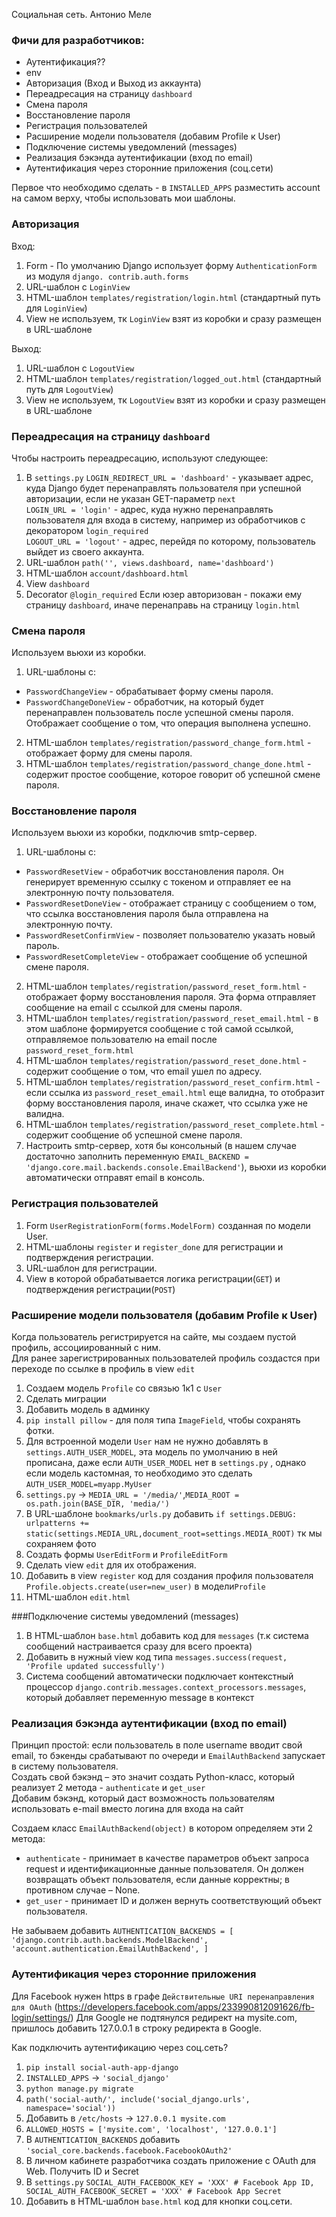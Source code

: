 Социальная сеть. Антонио Меле

### Фичи для разработчиков:

- Аутентификация??
- env
- Авторизация (Вход и Выход из аккаунта)
- Переадресация на страницу `dashboard`
- Смена пароля
- Восстановление пароля
- Регистрация пользователей
- Расширение модели пользователя (добавим Profile к User)
- Подключение системы уведомлений (messages)
- Реализация бэкэнда аутентификации (вход по email)
- Аутентификация через сторонние приложения (соц.сети)

Первое что необходимо сделать - в `INSTALLED_APPS` разместить account на самом верху, чтобы использовать мои шаблоны.

### Авторизация

Вход:

1. Form - По умолчанию Django использует форму `AuthenticationForm` из модуля `django. contrib.auth.forms`
2. URL-шаблон c `LoginView`
3. HTML-шаблон `templates/registration/login.html` (стандартный путь для `LoginView`)
4. View не используем, тк `LoginView` взят из коробки и сразу размещен в URL-шаблоне

Выход:

1. URL-шаблон c `LogoutView`
2. HTML-шаблон `templates/registration/logged_out.html` (стандартный путь для `LogoutView`)
3. View не используем, тк `LogoutView` взят из коробки и сразу размещен в URL-шаблоне

### Переадресация на страницу `dashboard`

Чтобы настроить переадресацию, используют следующее:

1. В `settings.py`
   `LOGIN_REDIRECT_URL = 'dashboard'` - указывает адрес, куда Django будет перенаправлять пользователя при успешной
   авторизации, если не указан GET-параметр `next`<br>
   `LOGIN_URL = 'login'` - адрес, куда нужно перенаправлять пользователя для входа в систему, например из обработчиков с
   декоратором `login_required`<br>
   `LOGOUT_URL = 'logout'` - адрес, перейдя по которому, пользователь выйдет из своего аккаунта.<br>
2. URL-шаблон `path('', views.dashboard, name='dashboard')`
3. HTML-шаблон `account/dashboard.html`
4. View `dashboard`
5. Decorator `@login_required`
   Если юзер авторизован - покажи ему страницу `dashboard`, иначе перенаправь на страницу `login.html`

### Смена пароля

Используем вьюхи из коробки.

1. URL-шаблоны c:

- `PasswordChangeView` - обрабатывает форму смены пароля.
- `PasswordChangeDoneView` - обработчик, на который будет перенаправлен пользователь после успешной смены пароля.
  Отображает сообщение о том, что операция выполнена успешно.

2. HTML-шаблон `templates/registration/password_change_form.html`  - отображает форму для смены пароля.
3. HTML-шаблон `templates/registration/password_change_done.html`  - содержит простое сообщение, которое говорит об
   успешной смене пароля.

### Восстановление пароля

Используем вьюхи из коробки, подключив smtp-сервер.

1. URL-шаблоны c:

- `PasswordResetView` - обработчик восстановления пароля. Он генерирует временную ссылку с токеном и отправляет ее на
  электронную почту пользователя.
- `PasswordResetDoneView` - отображает страницу с сообщением о том, что ссылка восстановления пароля была отправлена на
  электронную почту.
- `PasswordResetConfirmView` - позволяет пользователю указать новый пароль.
- `PasswordResetCompleteView` - отображает сообщение об успешной смене пароля.

2. HTML-шаблон `templates/registration/password_reset_form.html`  - отображает форму восстановления пароля. Эта форма
   отправляет сообщение на email с ссылкой для смены пароля.
3. HTML-шаблон `templates/registration/password_reset_email.html`  - в этом шаблоне формируется сообщение с той самой
   ссылкой, отправляемое пользователю на email после `password_reset_form.html`
4. HTML-шаблон `templates/registration/password_reset_done.html`  - содержит сообщение о том, что email ушел по адресу.
5. HTML-шаблон `templates/registration/password_reset_confirm.html`  - если ссылка из `password_reset_email.html` еще
   валидна, то отобразит форму восстановления пароля, иначе скажет, что ссылка уже не валидна.
6. HTML-шаблон `templates/registration/password_reset_complete.html`  - содержит сообщение об успешной смене пароля.
7. Настроить smtp-сервер, хотя бы консольный (в нашем случае достаточно заполнить
   переменную `EMAIL_BACKEND = 'django.core.mail.backends.console.EmailBackend'`), вьюхи из коробки автоматически
   отправят email в консоль.

### Регистрация пользователей

1. Form `UserRegistrationForm(forms.ModelForm)` созданная по модели User.
2. HTML-шаблоны `register` и `register_done` для регистрации и подтверждения регистрации.
3. URL-шаблон для регистрации.
4. View в которой обрабатывается логика регистрации(`GET`) и подтверждения регистрации(`POST`)

### Расширение модели пользователя (добавим Profile к User)
Когда пользователь регистрируется на сайте, мы создаем пустой профиль,
ассоциированный с ним.<br>
Для ранее зарегистрированных пользователей профиль создастся при переходе по ссылке в профиль в
view `edit`
1. Cоздаем модель `Profile` со связью 1к1 c `User`
2. Сделать миграции
3. Добавить модель в админку
4. `pip install pillow` - для поля типа `ImageField`, чтобы сохранять фотки.
5. Для встроенной модели `User` нам не нужно добавлять в `settings.AUTH_USER_MODEL`, эта модель по 
умолчанию в ней прописана, даже если `AUTH_USER_MODEL` нет в `settings.py` , однако если модель
кастомная, то необходимо это сделать `AUTH_USER_MODEL=myapp.MyUser`
6. `settings.py` -> `MEDIA_URL = '/media/'`,`MEDIA_ROOT = os.path.join(BASE_DIR, 'media/')`
7. В URL-шаблоне `bookmarks/urls.py` добавить `if settings.DEBUG:
urlpatterns += static(settings.MEDIA_URL,document_root=settings.MEDIA_ROOT)` тк мы сохраняем фото
8. Создать формы `UserEditForm` и `ProfileEditForm`
9. Сделать view `edit` для их отображения.
10. Добавить в view `register` код для создания профиля пользователя  `Profile.objects.create(user=new_user)`
в модели`Profile`
11. HTML-шаблон `edit.html`


###Подключение системы уведомлений (messages)
1. В HTML-шаблон `base.html` добавить код для `messages` (т.к система сообщений настраивается сразу для
всего проекта)
2. Добавить в нужный view код типа `messages.success(request, 'Profile updated successfully')`
3. Система сообщений автоматически подключает контекстный процессор
`django.contrib.messages.context_processors.messages`, который добавляет переменную message в контекст

### Реализация бэкэнда аутентификации (вход по email)

Принцип простой: если пользователь в поле username вводит свой email, то бэкенды срабатывают по очереди
и `EmailAuthBackend` запускает в систему пользователя.<br>
Создать свой бэкэнд – это значит создать Python-класс, который реализует 2 метода - `authenticate` и `get_user`<br>
Добавим бэкэнд, который даст возможность пользователям использовать
e-mail вместо логина для входа на сайт

Создаем класс `EmailAuthBackend(object)` в котором определяем эти 2 метода:
- `authenticate` - принимает в качестве параметров объект запроса request и идентификационные данные пользователя. Он
должен возвращать объект пользователя, если данные корректны; в противном случае – None.
- `get_user` - принимает ID и должен вернуть соответствующий объект пользователя.<br>

Не забываем добавить `AUTHENTICATION_BACKENDS = [
'django.contrib.auth.backends.ModelBackend',
'account.authentication.EmailAuthBackend',
]`

### Аутентификация через сторонние приложения

Для Facebook нужен https в графе `Действительные URI перенаправления для OAuth`
(https://developers.facebook.com/apps/233990812091626/fb-login/settings/)
Для Google не подтянулся редирект на mysite.com, пришлось добавить 127.0.0.1 в строку редиректа в Google.

Как подключить аутентификацию через соц.сеть?

1. `pip install social-auth-app-django`
2. `INSTALLED_APPS` -> `'social_django'`
3. `python manage.py migrate`
4. `path('social-auth/', include('social_django.urls', namespace='social'))`
5. Добавить в `/etc/hosts` -> `127.0.0.1 mysite.com`
6. `ALLOWED_HOSTS = ['mysite.com', 'localhost', '127.0.0.1']`
7. В `AUTHENTICATION_BACKENDS` добавить `'social_core.backends.facebook.FacebookOAuth2'`
8. В личном кабинете разработчика создать приложение c OAuth для Web. Получить ID и Secret
9. В `settings.py` `SOCIAL_AUTH_FACEBOOK_KEY = 'XXX' # Facebook App ID, SOCIAL_AUTH_FACEBOOK_SECRET = 'XXX' # Facebook App Secret`
10. Добавить в HTML-шаблон `base.html` код для кнопки соц.сети.


